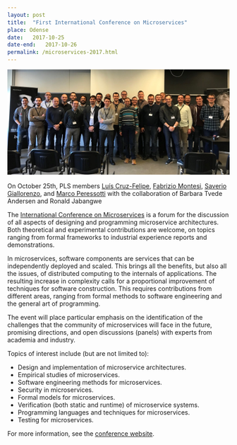 ```yaml
---
layout: post
title:  "First International Conference on Microservices"
place: Odense
date:   2017-10-25
date-end:   2017-10-26
permalink: /microservices-2017.html
---
```

<span class="image featured"><img src="/images/posts/microservices-2017-group.jpg" alt=""></span>

On October 25th, PLS members [Luís Cruz-Felipe](/people#lcf), [Fabrizio Montesi](/people#fmontesi), [Saverio Giallorenzo](/people#sg), and [Marco Peressotti](/people#mp) with the collaboration of Barbara Tvede Andersen and Ronald Jabangwe

The [International Conference on Microservices](http://conf-micro.services/) is a forum for the discussion of all aspects of designing and programming microservice architectures. Both theoretical and experimental contributions are welcome, on topics ranging from formal frameworks to industrial experience reports and demonstrations.

<!--more-->

In microservices, software components are services that can be independently deployed and scaled. This brings all the benefits, but also all the issues, of distributed computing to the internals of applications. The resulting increase in complexity calls for a proportional improvement of techniques for software construction. This requires contributions from different areas, ranging from formal methods to software engineering and the general art of programming.

The event will place particular emphasis on the identification of the challenges that the community of microservices will face in the future, promising directions, and open discussions (panels) with experts from academia and industry.

Topics of interest include (but are not limited to):

* Design and implementation of microservice architectures.
* Empirical studies of microservices.
* Software engineering methods for microservices.
* Security in microservices.
* Formal models for microservices.
* Verification (both static and runtime) of microservice systems.
* Programming languages and techniques for microservices.
* Testing for microservices.

For more information, see the [conference website](http://conf-micro.services/).